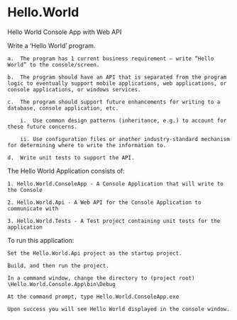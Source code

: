 # Hello.World
Hello World Console App with Web API

Write a ‘Hello World’ program. 

	a.	The program has 1 current business requirement – write “Hello World” to the console/screen. 
  
	b.	The program should have an API that is separated from the program logic to eventually support mobile applications, web applications, or console applications, or windows services.
  
	c.	The program should support future enhancements for writing to a database, console application, etc. 
  
		i.	Use common design patterns (inheritance, e.g.) to account for these future concerns. 
    
		ii.	Use configuration files or another industry-standard mechanism for determining where to write the information to. 
    
	d.  Write unit tests to support the API.

The Hello World Application consists of:

	1. Hello.World.ConsoleApp - A Console Application that will write to the Console

	2. Hello.World.Api - A Web API for the Console Application to communicate with

	3. Hello.World.Tests - A Test project containing unit tests for the application

To run this application:

	Set the Hello.World.Api project as the startup project.

	Build, and then run the project.

	In a command window, change the directory to (project root) \Hello.World.Console.App\bin\Debug

	At the command prompt, type Hello.World.ConsoleApp.exe

	Upon success you will see Hello World displayed in the console window.
